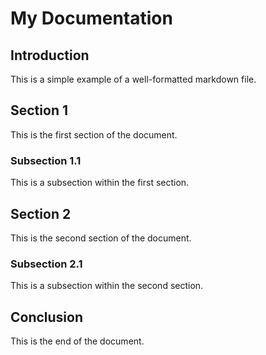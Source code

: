# My Documentation

## Introduction

This is a simple example of a well-formatted markdown file.

## Section 1

This is the first section of the document.

### Subsection 1.1

This is a subsection within the first section.

## Section 2

This is the second section of the document.

### Subsection 2.1

This is a subsection within the second section.

## Conclusion

This is the end of the document.